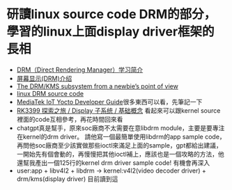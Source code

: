 # 研讀linux source code DRM的部分，學習的linux上面display driver框架的長相

- [DRM（Direct Rendering Manager）学习简介](https://blog.csdn.net/hexiaolong2009/article/details/83720940)
- [屏幕显示(DRM)介绍](https://doc.embedfire.com/linux/rk356x/linux_base/zh/latest/linux_app/drm/drm.html)
- [The DRM/KMS subsystem from a newbie’s point of view](https://events.static.linuxfound.org/sites/events/files/slides/brezillon-drm-kms.pdf)
- [linux DRM source code](https://github.com/torvalds/linux/tree/master/drivers/gpu/drm)
- [MediaTek IoT Yocto Developer Guide](https://mediatek.gitlab.io/aiot/doc/aiot-dev-guide/master/index.html)很多東西可以看，先筆記一下
- [RK3399 探索之旅 / Display 子系统 / 基础概念](https://blog.csdn.net/M120674/article/details/123324268)
  看起來可以跟kernel source裡面的code互相參考，再花時間回來看
- chatgpt真是幫手，原來soc廠商不太需要在意libdrm module，主要是要專注在kernel的drm driver。
  請他寫一個最簡單使用libdrm的app sample code，再問他soc廠商至少該實做那些ioctl來滿足上面的sample，gpt都給出建議，
  一開始先有個會動的，再慢慢把其他ioctl補上，應該也是一個攻略的方法，他還幫我產出一個125行的kernel drm driver sample code! 有機會再深入
- user:app + libv4l2 + libdrm -> kernel:v4l2(video decoder driver) + drm/kms(display driver) 目前讀到這
